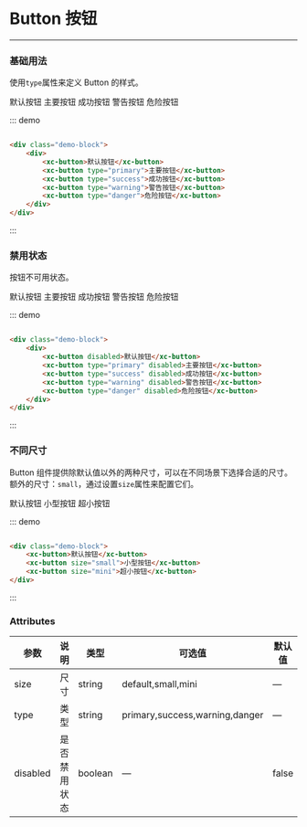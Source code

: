 # Button 按钮
----
### 基础用法
使用```type```属性来定义 Button 的样式。

<div class="demo-block">
    <div>
        <xc-button>默认按钮</xc-button>
        <xc-button type="primary">主要按钮</xc-button>
        <xc-button type="success">成功按钮</xc-button>
        <xc-button type="warning">警告按钮</xc-button>
        <xc-button type="danger">危险按钮</xc-button>
    </div>
</div>

::: demo
```html

<div class="demo-block">
    <div>
        <xc-button>默认按钮</xc-button>
        <xc-button type="primary">主要按钮</xc-button>
        <xc-button type="success">成功按钮</xc-button>
        <xc-button type="warning">警告按钮</xc-button>
        <xc-button type="danger">危险按钮</xc-button>
    </div>
</div>

```
:::

### 禁用状态

按钮不可用状态。

<div class="demo-block">
    <div>
        <xc-button disabled>默认按钮</xc-button>
        <xc-button type="primary" disabled>主要按钮</xc-button>
        <xc-button type="success" disabled>成功按钮</xc-button>
        <xc-button type="warning" disabled>警告按钮</xc-button>
        <xc-button type="danger" disabled>危险按钮</xc-button>
    </div>
</div>

::: demo
```html

<div class="demo-block">
    <div>
        <xc-button disabled>默认按钮</xc-button>
        <xc-button type="primary" disabled>主要按钮</xc-button>
        <xc-button type="success" disabled>成功按钮</xc-button>
        <xc-button type="warning" disabled>警告按钮</xc-button>
        <xc-button type="danger" disabled>危险按钮</xc-button>
    </div>
</div>

```
:::

### 不同尺寸

Button 组件提供除默认值以外的两种尺寸，可以在不同场景下选择合适的尺寸。
额外的尺寸：```small```，通过设置```size```属性来配置它们。

<div class="demo-block">
    <xc-button>默认按钮</xc-button>
    <xc-button size="small">小型按钮</xc-button>
    <xc-button size="mini">超小按钮</xc-button>
</div>

::: demo
```html

<div class="demo-block">
    <xc-button>默认按钮</xc-button>
    <xc-button size="small">小型按钮</xc-button>
    <xc-button size="mini">超小按钮</xc-button>
</div>

```
:::

### Attributes
| 参数      | 说明    | 类型      | 可选值       | 默认值   |
|---------- |-------- |---------- |-------------  |-------- |
| size     | 尺寸   | string  |   default,small,mini   |    —     |
| type     | 类型   | string    |   primary,success,warning,danger |     —    |
| disabled  | 是否禁用状态    | boolean   | —   | false   |